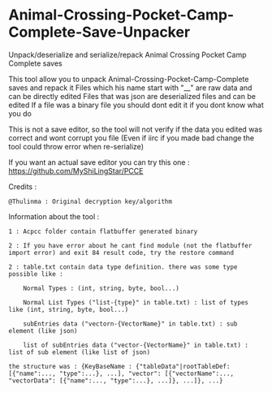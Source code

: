# Animal-Crossing-Pocket-Camp-Complete-Save-Unpacker
Unpack/deserialize and serialize/repack Animal Crossing Pocket Camp Complete saves

This tool allow you to unpack Animal-Crossing-Pocket-Camp-Complete saves and repack it
Files which his name start with "__" are raw data and can be directly edited
Files that was json are deserialized files and can be edited
If a file was a binary file you should dont edit it if you dont know what you do

This is not a save editor, so the tool will not verify if the data you edited was correct and wont corrupt you file (Even if iirc if you made bad change the tool could throw error when re-serialize)

If you want an actual save editor you can try this one : https://github.com/MyShiLingStar/PCCE

Credits :

    @Thulinma : Original decryption key/algorithm

Information about the tool :

    1 : Acpcc folder contain flatbuffer generated binary 

    2 : If you have error about he cant find module (not the flatbuffer import error) and exit 84 result code, try the restore command

    2 : table.txt contain data type definition. there was some type possible like :

        Normal Types : (int, string, byte, bool...)

        Normal List Types ("list-{type}" in table.txt) : list of types like (int, string, byte, bool...)

        subEntries data ("vectorn-{VectorName}" in table.txt) : sub element (like json)

        list of subEntries data ("vector-{VectorName}" in table.txt) : list of sub element (like list of json)
    
    the structure was : {KeyBaseName : {"tableData"|rootTableDef: [{"name":..., "type":...}, ...], "vector": [{"vectorName":..., "vectorData": [{"name":..., "type":...}, ...]}, ...]}, ...}
